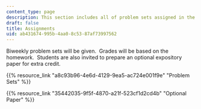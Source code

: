 ```yaml
---
content_type: page
description: This section includes all of problem sets assigned in the course.
draft: false
title: Assignments
uid: ab431674-995b-4aa0-8c53-87af73997562
---
```

Biweekly problem sets will be given.  Grades will be based on the homework.  Students are also invited to prepare an optional expository paper for extra credit.

{{% resource_link "a8c93b96-4e6d-4129-9ea5-ac724e001f9e" "Problem Sets" %}} 

{{% resource_link "35442035-9f5f-4870-a21f-523cf1d2cd4b" "Optional Paper" %}}